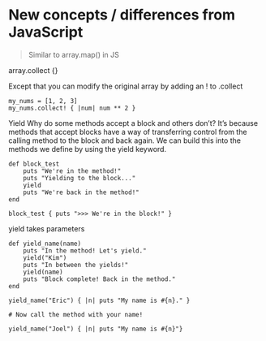 # New concepts / differences from JavaScript

> Similar to array.map() in JS

array.collect {}

Except that you can modify the original array by adding an ! to .collect

    my_nums = [1, 2, 3]
    my_nums.collect! { |num| num ** 2 }

Yield
Why do some methods accept a block and others don’t? It’s because methods that accept blocks have a way of transferring control from the calling method to the block and back again. We can build this into the methods we define by using the yield keyword.

    def block_test
        puts "We're in the method!"
        puts "Yielding to the block..."
        yield
        puts "We're back in the method!"
    end

    block_test { puts ">>> We're in the block!" }

yield takes parameters 

    def yield_name(name)
        puts "In the method! Let's yield."
        yield("Kim")
        puts "In between the yields!"
        yield(name)
        puts "Block complete! Back in the method."
    end

    yield_name("Eric") { |n| puts "My name is #{n}." }

    # Now call the method with your name!

    yield_name("Joel") { |n| puts "My name is #{n}"}